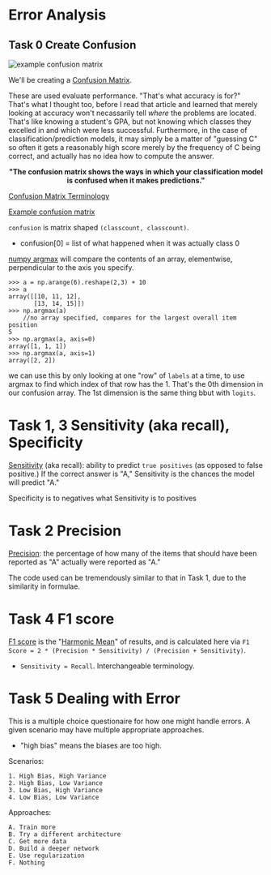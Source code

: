 # Error Analysis


## Task 0 Create Confusion

![example confusion matrix](https://www.dataschool.io/content/images/2015/01/confusion_matrix_simple2.png)

We'll be creating a [Confusion Matrix](https://machinelearningmastery.com/confusion-matrix-machine-learning/).

These are used evaluate performance. "That's what accuracy is for?" That's what I thought too, before I read that article and learned that merely looking at accuracy won't necassarily tell *where* the problems are located. That's like knowing a student's GPA, but not knowing which classes they excelled in and which were less successful. Furthermore, in the case of classification/prediction models, it may simply be a matter of "guessing C" so often it gets a reasonably high score merely by the frequency of C being correct, and actually has no idea how to compute the answer.

<p align="center"><b>"The confusion matrix shows the ways in which your classification model is confused when it makes predictions."</b></p>

[Confusion Matrix Terminology](https://www.dataschool.io/simple-guide-to-confusion-matrix-terminology/)

[Example confusion matrix](https://scikit-learn.org/stable/modules/generated/sklearn.metrics.confusion_matrix.html)

`confusion` is matrix shaped `(classcount, classcount)`.

* confusion[0] = list of what happened when it was actually class 0

[numpy argmax](https://numpy.org/doc/stable/reference/generated/numpy.argmax.html) will compare the contents of an array, elementwise, perpendicular to the axis you specify.
```
>>> a = np.arange(6).reshape(2,3) + 10
>>> a
array([[10, 11, 12],
       [13, 14, 15]])
>>> np.argmax(a)
    //no array specified, compares for the largest overall item position
5
>>> np.argmax(a, axis=0)
array([1, 1, 1])
>>> np.argmax(a, axis=1)
array([2, 2])
```
we can use this by only looking at one "row" of `labels` at a time, to use argmax to find which index of that row has the 1.
That's the 0th dimension in our confusion array. The 1st dimension is the same thing bbut with `logits`.

# Task 1, 3 Sensitivity (aka recall), Specificity

[Sensitivity](https://en.wikipedia.org/wiki/Sensitivity_and_specificity) (aka recall): ability to predict `true positives` (as opposed to false positive.) If the correct answer is "A," Sensitivity is the chances the model will predict "A."

Specificity is to negatives what Sensitivity is to positives

# Task 2 Precision

[Precision](https://en.wikipedia.org/wiki/Precision_and_recall): the percentage of how many of the items that should have been reported as "A" actually were reported as "A."

The code used can be tremendously similar to that in Task 1, due to the similarity in formulae.

# Task 4 F1 score

[F1 score](https://en.wikipedia.org/wiki/F-score) is  the "[Harmonic Mean](https://www.cuemath.com/data/harmonic-mean/)" of results, and is calculated here via `F1 Score = 2 * (Precision * Sensitivity) / (Precision + Sensitivity)`.
* `Sensitivity = Recall`. Interchangeable terminology.


# Task 5 Dealing with Error

This is a multiple choice questionaire for how one might handle errors. A given scenario may have multiple appropriate approaches.
* "high bias" means the biases are too high.

Scenarios:
```
1. High Bias, High Variance
2. High Bias, Low Variance
3. Low Bias, High Variance
4. Low Bias, Low Variance
```

Approaches:
```
A. Train more
B. Try a different architecture
C. Get more data
D. Build a deeper network
E. Use regularization
F. Nothing
```